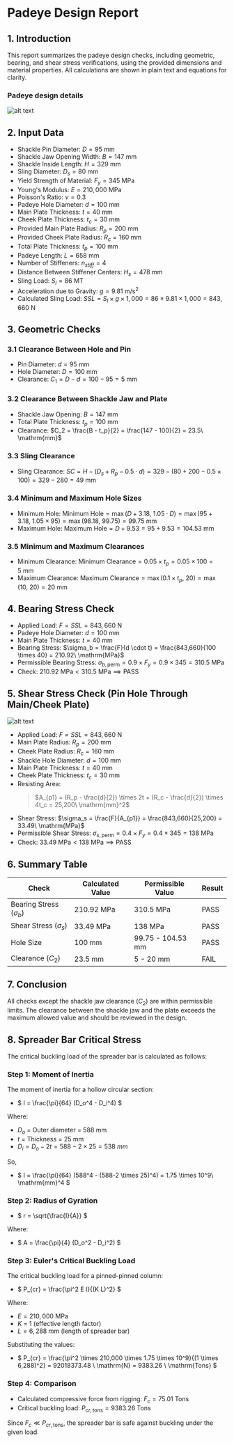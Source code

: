 # Padeye Design Report

## 1. Introduction

This report summarizes the padeye design checks, including geometric, bearing, and shear stress verifications, using the provided dimensions and material properties. All calculations are shown in plain text and equations for clarity.

### Padeye design details

![alt text](image-1.png)

## 2. Input Data

- Shackle Pin Diameter: $D = 95\ \mathrm{mm}$
- Shackle Jaw Opening Width: $B = 147\ \mathrm{mm}$
- Shackle Inside Length: $H = 329\ \mathrm{mm}$
- Sling Diameter: $D_s = 80\ \mathrm{mm}$
- Yield Strength of Material: $F_y = 345\ \mathrm{MPa}$
- Young's Modulus: $E = 210,000\ \mathrm{MPa}$
- Poisson's Ratio: $\nu = 0.3$
- Padeye Hole Diameter: $d = 100\ \mathrm{mm}$
- Main Plate Thickness: $t = 40\ \mathrm{mm}$
- Cheek Plate Thickness: $t_c = 30\ \mathrm{mm}$
- Provided Main Plate Radius: $R_p = 200\ \mathrm{mm}$
- Provided Cheek Plate Radius: $R_c = 160\ \mathrm{mm}$
- Total Plate Thickness: $t_p = 100\ \mathrm{mm}$
- Padeye Length: $L = 658\ \mathrm{mm}$
- Number of Stiffeners: $n_{stiff} = 4$
- Distance Between Stiffener Centers: $H_s = 478\ \mathrm{mm}$
- Sling Load: $S_l = 86\ \mathrm{MT}$
- Acceleration due to Gravity: $g = 9.81\ \mathrm{m/s^2}$
- Calculated Sling Load: $SSL = S_l \times g \times 1,000 = 86 \times 9.81 \times 1,000 = 843,660\ \mathrm{N}$

## 3. Geometric Checks

### 3.1 Clearance Between Hole and Pin

- Pin Diameter: $d = 95\ \mathrm{mm}$
- Hole Diameter: $D = 100\ \mathrm{mm}$
- Clearance: $C_1 = D - d = 100 - 95 = 5\ \mathrm{mm}$

### 3.2 Clearance Between Shackle Jaw and Plate

- Shackle Jaw Opening: $B = 147\ \mathrm{mm}$
- Total Plate Thickness: $t_p = 100\ \mathrm{mm}$
- Clearance: $C_2 = \frac{B - t_p}{2} = \frac{147 - 100}{2} = 23.5\ \mathrm{mm}$

### 3.3 Sling Clearance

- Sling Clearance: $SC = H - (D_s + R_p - 0.5 \cdot d) = 329 - (80 + 200 - 0.5 \times 100) = 329 - 280 = 49\ \mathrm{mm}$

### 3.4 Minimum and Maximum Hole Sizes

- Minimum Hole: $\text{Minimum Hole} = \max(D + 3.18,\ 1.05 \cdot D) = \max(95 + 3.18,\ 1.05 \times 95) = \max(98.18,\ 99.75) = 99.75\ \mathrm{mm}$
- Maximum Hole: $\text{Maximum Hole} = D + 9.53 = 95 + 9.53 = 104.53\ \mathrm{mm}$

### 3.5 Minimum and Maximum Clearances

- Minimum Clearance: $\text{Minimum Clearance} = 0.05 \times t_p = 0.05 \times 100 = 5\ \mathrm{mm}$
- Maximum Clearance: $\text{Maximum Clearance} = \max(0.1 \times t_p,\ 20) = \max(10,\ 20) = 20\ \mathrm{mm}$

## 4. Bearing Stress Check

- Applied Load: $F = SSL = 843,660\ \mathrm{N}$
- Padeye Hole Diameter: $d = 100\ \mathrm{mm}$
- Main Plate Thickness: $t = 40\ \mathrm{mm}$
- Bearing Stress: $\sigma_b = \frac{F}{d \cdot t} = \frac{843,660}{100 \times 40} = 210.92\ \mathrm{MPa}$
- Permissible Bearing Stress: $\sigma_{b,\text{perm}} = 0.9 \times F_y = 0.9 \times 345 = 310.5\ \mathrm{MPa}$
- Check: $210.92\ \mathrm{MPa} < 310.5\ \mathrm{MPa} \implies \text{PASS}$

## 5. Shear Stress Check (Pin Hole Through Main/Cheek Plate)

![alt text](image-2.png)

- Applied Load: $F = SSL = 843,660\ \mathrm{N}$
- Main Plate Radius: $R_p = 200\ \mathrm{mm}$
- Cheek Plate Radius: $R_c = 160\ \mathrm{mm}$
- Shackle Hole Diameter: $d = 100\ \mathrm{mm}$
- Main Plate Thickness: $t = 40\ \mathrm{mm}$
- Cheek Plate Thickness: $t_c = 30\ \mathrm{mm}$
- Resisting Area:
  > $A_{p1} = (R_p - \frac{d}{2}) \times 2t + (R_c - \frac{d}{2}) \times 4t_c
  = 25,200\ \mathrm{mm}^2$
- Shear Stress: $\sigma_s = \frac{F}{A_{p1}} = \frac{843,660}{25,200} = 33.49\ \mathrm{MPa}$
- Permissible Shear Stress: $\sigma_{s,\text{perm}} = 0.4 \times F_y = 0.4 \times 345 = 138\ \mathrm{MPa}$
- Check: $33.49\ \mathrm{MPa} < 138\ \mathrm{MPa} \implies \text{PASS}$

## 6. Summary Table

| Check                       | Calculated Value | Permissible Value | Result |
| --------------------------- | ---------------- | ----------------- | ------ |
| Bearing Stress ($\sigma_b$) | 210.92 MPa       | 310.5 MPa         | PASS   |
| Shear Stress ($\sigma_s$)   | 33.49 MPa        | 138 MPa           | PASS   |
| Hole Size                   | 100 mm           | 99.75 - 104.53 mm | PASS   |
| Clearance ($C_2$)           | 23.5 mm          | 5 - 20 mm         | FAIL   |

## 7. Conclusion

All checks except the shackle jaw clearance ($C_2$) are within permissible limits. The clearance between the shackle jaw and the plate exceeds the maximum allowed value and should be reviewed in the design.

## 8. Spreader Bar Critical Stress

The critical buckling load of the spreader bar is calculated as follows:

### Step 1: Moment of Inertia

The moment of inertia for a hollow circular section:

- $
I = \frac{\pi}{64} (D_o^4 - D_i^4)
$

Where:

- $D_o$ = Outer diameter = 588 mm
- $t$ = Thickness = 25 mm
- $D_i = D_o - 2t = 588 - 2 \times 25 = 538\ mm$

So,

- $
I = \frac{\pi}{64} (588^4 - (588-2 \times 25)^4) = 1.75 \times 10^9\ \mathrm{mm}^4
$

### Step 2: Radius of Gyration

- $
r = \sqrt{\frac{I}{A}}
$

Where:

- $
A = \frac{\pi}{4} (D_o^2 - D_i^2)
$

### Step 3: Euler's Critical Buckling Load

The critical buckling load for a pinned-pinned column:

- $
P_{cr} = \frac{\pi^2 E I}{(K L)^2}
$ 

Where:

- $E = 210,000 \  \mathrm{MPa}$
- $K$ = 1 (effective length factor)
- $L= 6,288 \ mm$ (length of spreader bar)

Substituting the values:

- $
P_{cr} = \frac{\pi^2 \times 210,000 \times 1.75 \times 10^9}{(1 \times 6,288)^2} = 92018373.48 \ \mathrm{N} = 9383.26 \ \mathrm{Tons}
$


### Step 4: Comparison

- Calculated compressive force from rigging: $F_c = 75.01$ Tons
- Critical buckling load: $P_{cr,\text{tons}} = 9383.26$ Tons

Since $F_c \ll P_{cr,\text{tons}}$, the spreader bar is safe against buckling under the given load.
